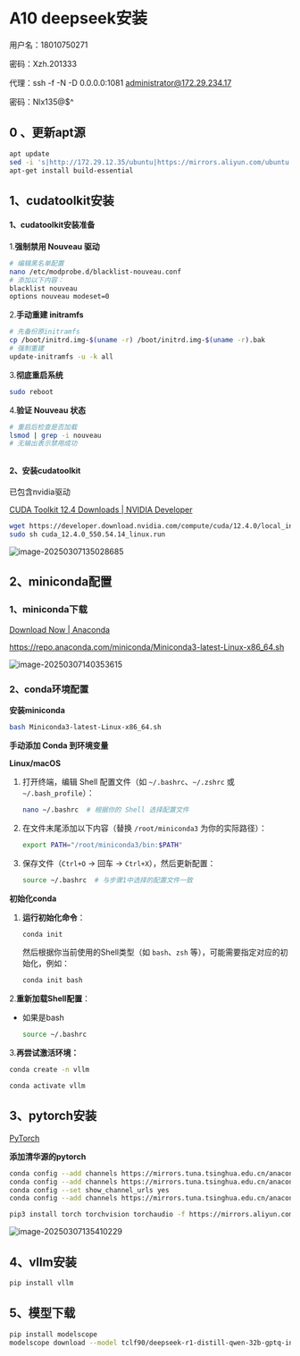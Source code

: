# A10 deepseek安装

用户名：18010750271

密码：Xzh.201333

代理：ssh -f -N -D 0.0.0.0:1081 administrator@172.29.234.17

密码：Nlx135@$^

## 0 、更新apt源

```bash
apt update 
sed -i 's|http://172.29.12.35/ubuntu|https://mirrors.aliyun.com/ubuntu|g' /etc/apt/sources.list
apt-get install build-essential
```

## 1、cudatoolkit安装

#### 1、cudatoolkit安装准备

1.**强制禁用 Nouveau 驱动**

```BASH
# 编辑黑名单配置
nano /etc/modprobe.d/blacklist-nouveau.conf
# 添加以下内容：
blacklist nouveau
options nouveau modeset=0
```

2.**手动重建 initramfs**

```bash
# 先备份原initramfs
cp /boot/initrd.img-$(uname -r) /boot/initrd.img-$(uname -r).bak
# 强制重建
update-initramfs -u -k all
```

3.**彻底重启系统**

```BASH
sudo reboot
```

4.**验证 Nouveau 状态**

```BASH
# 重启后检查是否加载
lsmod | grep -i nouveau
# 无输出表示禁用成功
```

## 

#### 2、安装cudatoolkit

已包含nvidia驱动

[CUDA Toolkit 12.4 Downloads | NVIDIA Developer](https://developer.nvidia.com/cuda-12-4-0-download-archive?target_os=Linux&target_arch=x86_64&Distribution=Ubuntu&target_version=22.04&target_type=runfile_local)

```bash
wget https://developer.download.nvidia.com/compute/cuda/12.4.0/local_installers/cuda_12.4.0_550.54.14_linux.run
sudo sh cuda_12.4.0_550.54.14_linux.run
```



![image-20250307135028685](C:\Users\13556\OneDrive\DeepSeek客户端安装使用教程.assets\image-20250307135028685.png)

## 2、miniconda配置

### 1、miniconda下载

[Download Now | Anaconda](https://www.anaconda.com/download/success)

https://repo.anaconda.com/miniconda/Miniconda3-latest-Linux-x86_64.sh

![image-20250307140353615](C:\Users\13556\OneDrive\DeepSeek客户端安装使用教程.assets\image-20250307140353615.png)



### 2、conda环境配置

**安装miniconda**

```bash
bash Miniconda3-latest-Linux-x86_64.sh
```

**手动添加 Conda 到环境变量**

**Linux/macOS**

1. 打开终端，编辑 Shell 配置文件（如 `~/.bashrc`、`~/.zshrc` 或 `~/.bash_profile`）：

   ```bash
   nano ~/.bashrc  # 根据你的 Shell 选择配置文件
   ```

2. 在文件末尾添加以下内容（替换 `/root/miniconda3` 为你的实际路径）：

   ```bash
   export PATH="/root/miniconda3/bin:$PATH"
   ```

3. 保存文件（`Ctrl+O` → 回车 → `Ctrl+X`），然后更新配置：

   ```bash
   source ~/.bashrc  # 与步骤1中选择的配置文件一致
   ```

**初始化conda**

1. **运行初始化命令**：

   ```bash
   conda init
   ```

   然后根据你当前使用的Shell类型（如 `bash`、`zsh` 等），可能需要指定对应的初始化，例如：

   ```bash
   conda init bash
   ```

2.**重新加载Shell配置**：

   - 如果是bash

     ```bash
     source ~/.bashrc
     ```

3.**再尝试激活环境：**

```bash
conda create -n vllm
```

```bash
conda activate vllm
```



## 3、pytorch安装

[PyTorch](https://pytorch.org/)

**添加清华源的pytorch**

```bash
conda config --add channels https://mirrors.tuna.tsinghua.edu.cn/anaconda/pkgs/free/
conda config --add channels https://mirrors.tuna.tsinghua.edu.cn/anaconda/pkgs/main/
conda config --set show_channel_urls yes
conda config --add channels https://mirrors.tuna.tsinghua.edu.cn/anaconda/cloud/pytorch/
```

```bash
pip3 install torch torchvision torchaudio -f https://mirrors.aliyun.com/pytorch-wheels/cu121
```

![image-20250307135410229](C:\Users\13556\OneDrive\DeepSeek客户端安装使用教程.assets\image-20250307135410229.png)

## 4、vllm安装

```bash
pip install vllm
```



## 5、模型下载

```bash
pip install modelscope 
modelscope download --model tclf90/deepseek-r1-distill-qwen-32b-gptq-int4 --local_dir /data/deepseek-32b
```

